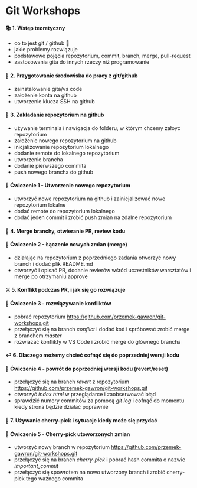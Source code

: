 # Git Workshops 

#### :books: 1. **Wstęp teoretyczny** 
- co to jest git / github :thinking:
- jakie problemy rozwiązuje
- podstawowe pojęcia repozytorium, commit, branch, merge, pull-request
- zastosowania gita do innych rzeczy niż programowanie

#### :wrench: 2. Przygotowanie środowiska do pracy z git/github
- zainstalowanie gita/vs code<br>
- założenie konta na github<br>
- utworzenie klucza SSH na github <br>
#### :file_folder: 3. Zakładanie repozytorium na github 
- używanie terminala i nawigacja do folderu, w którym chcemy załoyć repozytorium  
- założenie nowego repozytorium na github 
- inicjalizowanie repozytorium lokalnego
- dodanie remote do lokalnego repozytorium 
- utworzenie brancha
- dodanie pierwszego commita
- push nowego brancha do github


#### :pencil: Ćwiczenie 1 - Utworzenie nowego repozytorium 
- utworzyć nowe repozytorium na github i zainicjalizować nowe repozytorium lokalne<br>
- dodać remote do repozytorium lokalnego<br>
- dodać jeden commit i zrobić push zmian na zdalne repozytorium<br>


#### :twisted_rightwards_arrows: 4. Merge branchy, otwieranie PR, review kodu
#### :pencil: Ćwiczenie 2 - Łączenie nowych zmian (merge) 
- działając na repozytorium z poprzedniego zadania otworzyć nowy branch i dodać plik README.md<br>
- otworzyć i opisać PR, dodanie revierów wśród uczestników warsztatów i merge po otrzymaniu approve<br>


#### :crossed_swords: 5. Konflikt podczas PR, i jak się go rozwiązuje
#### :pencil: Ćwiczenie 3 - rozwiązywanie konfliktów 
- pobrać repozytorium https://github.com/przemek-gawron/git-workshops.git <br>
- przełączyć się na branch *conflict* i dodać kod i spróbować zrobić merge z branchem *master* <br>
- rozwiazać konflikty w VS Code i zrobić merge do głównego brancha <br>


#### :leftwards_arrow_with_hook: 6. Dlaczego możemy chcieć cofnąć się do poprzedniej wersji kodu
#### :pencil: Ćwiczenie 4 - powrót do poprzedniej wersji kodu (revert/reset) 
- przełączyć się na branch *revert* z repozytorium https://github.com/przemek-gawron/git-workshops.git<br>
- otworzyć *index.html* w przeglądarce i zaobserwować błąd<br>
- sprawdzić numery commitów za pomocą *git log* i cofnąć do momentu kiedy strona będzie działać poprawnie <br>

#### :cherries: 7. Używanie cherry-pick i sytuacje kiedy może się przydać
#### :pencil: Ćwiczenie 5 - Cherry-pick utoworzonych zmian 
- utworzyć nowy branch w repozytorium https://github.com/przemek-gawron/git-workshops.git <br>
- przełączyć się na branch *cherry-pick* i pobrać hash commita o nazwie *important_commit* <br>
- przełączyć się spowrotem na nowo utworzony branch i zrobić cherry-pick tego ważnego commita <br>


